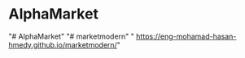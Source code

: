 # AlphaMarket
"# AlphaMarket" 
"# marketmodern" 
" https://eng-mohamad-hasan-hmedy.github.io/marketmodern/"
